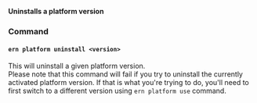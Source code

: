 **Uninstalls a platform version**

### Command

#### `ern platform uninstall <version>`

This will uninstall a given platform version.  
Please note that this command will fail if you try to uninstall the currently activated platform version. If that is what you're trying to do, you'll need to first switch to a different version using `ern platform use` command.